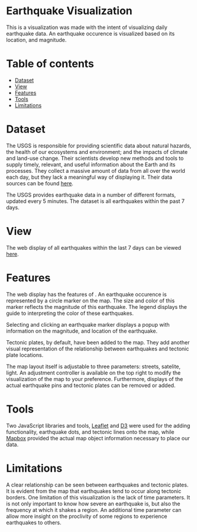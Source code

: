 # Earthquake Visualization

This is a visualization was made with the intent of visualizing daily earthquake data. An earthquake occurence is visualized based on its location, and magnitude.

Table of contents
=================

<!--ts-->
   * [Dataset](#Dataset)
   * [View](#View)
   * [Features](#Features)
   * [Tools](#Features)
   * [Limitations](#Limitations)
<!--te-->

# Dataset

The USGS is responsible for providing scientific data about natural hazards, the health of our ecosystems and environment; and the impacts of climate and land-use change. Their scientists develop new methods and tools to supply timely, relevant, and useful information about the Earth and its processes. They collect a massive amount of data from all over the world each day, but they lack a meaningful way of displaying it. Their data sources can be found [here](https://earthquake.usgs.gov/earthquakes/feed/v1.0/geojson.php). 

The USGS provides earthquake data in a number of different formats, updated every 5 minutes. The dataset is all earthquakes within the past 7 days.

# View

The web display of all earthquakes within the last 7 days can be viewed [here](https://sat2493.github.io/EarthquakeVisualization/).

# Features

The web display has the features of <Google Maps>. An earthquake occurence is represented by a circle marker on the map. The size and color of this marker reflects the magnitude of this earthquake. The legend displays the guide to interpreting the color of these earthquakes. 
  
Selecting and clicking an earthquake marker displays a popup with information on the magnitude, and location of the earthquake.

Tectonic plates, by default, have been added to the map. They add another visual representation of the relationship between earthquakes and tectonic plate locations.

The map layout itself is adjustable to three parameters: streets, satelite, light. An adjustment controller is available on the top right to modify the visualization of the map to your preference. Furthermore, displays of the actual earthquake pins and tectonic plates can be removed or added.

# Tools

Two JavaScript libraries and tools, [Leaflet](https://leafletjs.com/) and [D3](https://d3js.org/) were used for the adding functionality, earthquake dots, and tectonic lines onto the map, while [Mapbox](https://www.mapbox.com/) provided the actual map object information necessary to place our data. 

# Limitations

A clear relationship can be seen between earthquakes and tectonic plates. It is evident from the map that earthquakes tend to occur along tectonic borders. One limitation of this visualization is the lack of time parameters. It is not only important to know how severe an earthquake is, but also the frequency at which it shakes a region. An additional time parameter can allow more insight on the proclivity of some regions to experience earthquakes to others.
